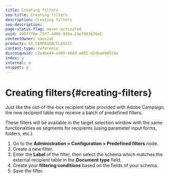 ```yaml
---
title: Creating filters
seo-title: Creating filters
description: Creating filters
seo-description: 
page-status-flag: never-activated
uuid: 408fff6e-73f7-4485-989a-24e7883b70a1
contentOwner: sauviat
products: SG_CAMPAIGN/CLASSIC
content-type: reference
discoiquuid: c2e4be44-ed80-46dd-a001-d2dba890519a
index: y
internal: n
snippet: y
---
```


# Creating filters{#creating-filters}

Just like the out-of-the-box recipient table provided with Adobe Campaign, the new recipient table may receive a batch of predefined filters.

These filters will be available in the target selection window with the same functionalities as segments for recipients (using parameter input forms, folders, etc.).

1. Go to the **Administration > Configuration > Predefined filters** node.
1. Create a new filter.
1. Enter the **Label** of the filter, then select the schema which matches the external recipient table in the **Document type** field.
1. Create your **filtering conditions** based on the fields of your schema.
1. Save the filter.

